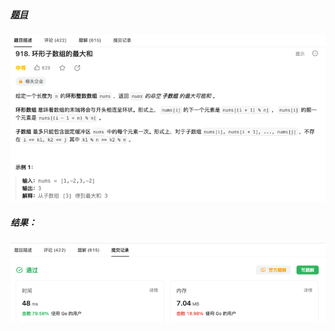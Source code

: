 ##### [题目](https://leetcode.cn/problems/maximum-sum-circular-subarray/description/?envType=study-plan-v2&envId=top-interview-150)
![pic](img.png)
##### 结果：
![pic](result.png)